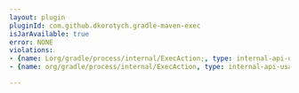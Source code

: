 ```yaml
---
layout: plugin
pluginId: com.github.dkorotych.gradle-maven-exec
isJarAvailable: true
error: NONE
violations:
- {name: Lorg/gradle/process/internal/ExecAction;, type: internal-api-usage}
- {name: org/gradle/process/internal/ExecAction, type: internal-api-usage}

---
```

